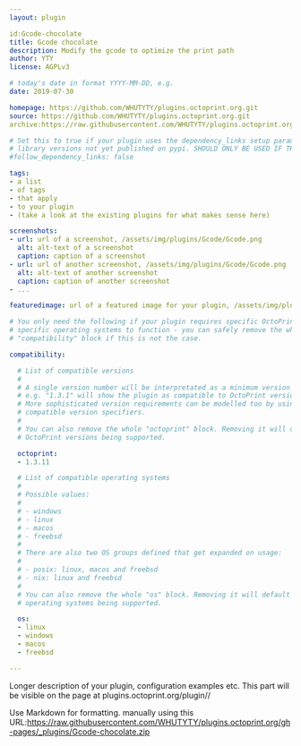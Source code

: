 ```yaml
---
layout: plugin

id:Gcode-chocolate
title: Gcode chocolate
description: Modify the gcode to optimize the print path
author: YTY
license: AGPLv3

# today's date in format YYYY-MM-DD, e.g.
date: 2019-07-30

homepage: https://github.com/WHUTYTY/plugins.octoprint.org.git
source: https://github.com/WHUTYTY/plugins.octoprint.org.git
archive:https://raw.githubusercontent.com/WHUTYTY/plugins.octoprint.org/gh-pages/_plugins/Gcode-chocolate.zip

# Set this to true if your plugin uses the dependency_links setup parameter to include
# library versions not yet published on pypi. SHOULD ONLY BE USED IF THERE IS NO OTHER OPTION!
#follow_dependency_links: false

tags:
- a list
- of tags
- that apply
- to your plugin
- (take a look at the existing plugins for what makes sense here)

screenshots:
- url: url of a screenshot, /assets/img/plugins/Gcode/Gcode.png
  alt: alt-text of a screenshot
  caption: caption of a screenshot
- url: url of another screenshot, /assets/img/plugins/Gcode/Gcode.png
  alt: alt-text of another screenshot
  caption: caption of another screenshot
- ...

featuredimage: url of a featured image for your plugin, /assets/img/plugins/Gcode/Gcode.png

# You only need the following if your plugin requires specific OctoPrint versions or
# specific operating systems to function - you can safely remove the whole
# "compatibility" block if this is not the case.

compatibility:

  # List of compatible versions
  #
  # A single version number will be interpretated as a minimum version requirement,
  # e.g. "1.3.1" will show the plugin as compatible to OctoPrint versions 1.3.1 and up.
  # More sophisticated version requirements can be modelled too by using PEP440
  # compatible version specifiers.
  #
  # You can also remove the whole "octoprint" block. Removing it will default to all
  # OctoPrint versions being supported.

  octoprint:
  - 1.3.11

  # List of compatible operating systems
  #
  # Possible values:
  #
  # - windows
  # - linux
  # - macos
  # - freebsd
  #
  # There are also two OS groups defined that get expanded on usage:
  #
  # - posix: linux, macos and freebsd
  # - nix: linux and freebsd
  #
  # You can also remove the whole "os" block. Removing it will default to all
  # operating systems being supported.

  os:
  - linux
  - windows
  - macos
  - freebsd

---
```


Longer description of your plugin, configuration examples etc. This part will be visible on the page at
plugins.octoprint.org/plugin/<your plugin identifier>/
    
Use Markdown for formatting.
manually using this URL:https://raw.githubusercontent.com/WHUTYTY/plugins.octoprint.org/gh-pages/_plugins/Gcode-chocolate.zip
